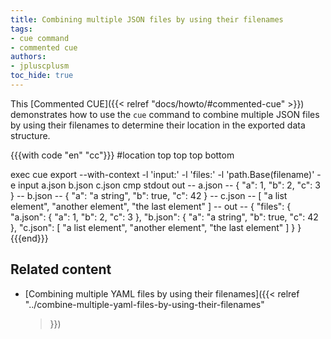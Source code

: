 ```yaml
---
title: Combining multiple JSON files by using their filenames
tags:
- cue command
- commented cue
authors:
- jpluscplusm
toc_hide: true
---
```


This [Commented CUE]({{< relref "docs/howto/#commented-cue" >}}) demonstrates
how to use the `cue` command to combine multiple JSON files by using their
filenames to determine their location in the exported data structure.

{{{with code "en" "cc"}}}
#location top top top bottom

exec cue export --with-context -l 'input:' -l 'files:' -l 'path.Base(filename)' -e input a.json b.json c.json
cmp stdout out
-- a.json --
{
    "a": 1,
    "b": 2,
    "c": 3
}
-- b.json --
{
    "a": "a string",
    "b": true,
    "c": 42
}
-- c.json --
[
    "a list element",
    "another element",
    "the last element"
]
-- out --
{
    "files": {
        "a.json": {
            "a": 1,
            "b": 2,
            "c": 3
        },
        "b.json": {
            "a": "a string",
            "b": true,
            "c": 42
        },
        "c.json": [
            "a list element",
            "another element",
            "the last element"
        ]
    }
}
{{{end}}}

## Related content

- [Combining multiple YAML files by using their filenames]({{< relref
    "../combine-multiple-yaml-files-by-using-their-filenames"
  >}})

